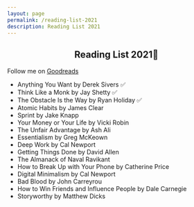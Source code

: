 ```yaml
---	
layout: page
permalink: /reading-list-2021
description: Reading List 2021
---
```

<h2 style="text-align:center;" >Reading List 2021📗</h2>
<p class="text-center" >Follow me on <a href="https://www.goodreads.com/vyshnav">Goodreads</a></p>

* Anything You Want by Derek Sivers ✅
* Think Like a Monk by Jay Shetty ✅
* The Obstacle Is the Way by Ryan Holiday ✅
* Atomic Habits by James Clear
* Sprint by Jake Knapp
* Your Money or Your Life by Vicki Robin
* The Unfair Advantage by Ash Ali
* Essentialism by Greg McKeown
* Deep Work by Cal Newport
* Getting Things Done by David Allen
* The Almanack of Naval Ravikant
* How to Break Up with Your Phone by Catherine Price
* Digital Minimalism by Cal Newport
* Bad Blood by John Carreyrou
* How to Win Friends and Influence People by Dale Carnegie
* Storyworthy by Matthew Dicks